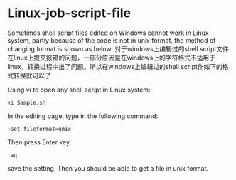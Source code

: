 # Linux-job-script-file
Sometimes shell script files edited on Windows cannot work in Linux system, partly because of the code is not in unix format, the method of changing format is shown as below: 
对于windows上编辑过的shell script文件在linux上提交报错的问题，一部分原因是在windows上的字符格式不适用于linux，转换过程中出了问题。所以在windows上编辑过的shell script作如下的格式转换就可以了

Using vi to open any shell script in Linux system:
```
vi Sample.sh
```
In the editing page, type in the following command:
```
:set fileformat=unix
```
Then press Enter key,
```
:wq
```
save the setting. Then you should be able to get a file in unix format.
